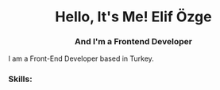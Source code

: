 <h1 align="center">Hello, It's Me! Elif Özge </h1>
<h3 align="center">And I'm a Frontend Developer </h3>
<p align="left">I am a Front-End Developer based in Turkey. </p>

<h3 align="left">Skills:</h3>
